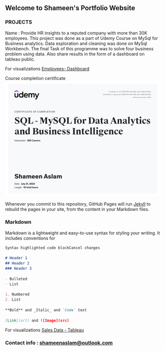 ## Welcome to Shameen's Portfolio Website
### PROJECTS


Name : Provide HR insights to a reputed company with more than 30K employees. This project was done as a part of Udemy Course on MySql for Business analytics.
Data exploration and cleaning was done on MySql Workbench. 
The final Task of this programme was to solve four business problem using data. Also share results in the form of a dashboard on tableau public.


For visualizations [Employees- Dashboard](https://public.tableau.com/views/project_employees_dataset/Dashboard1?:language=en-GB&:display_count=n&:origin=viz_share_link)

Course completion certificate ![](certificates/mysql.jpg)



Whenever you commit to this repository, GitHub Pages will run [Jekyll](https://jekyllrb.com/) to rebuild the pages in your site, from the content in your Markdown files.

### Markdown

Markdown is a lightweight and easy-to-use syntax for styling your writing. It includes conventions for

```markdown
Syntax highlighted code blockCancel changes

# Header 1
## Header 2
### Header 3

- Bulleted
- List

1. Numbered
2. List

**Bold** and _Italic_ and `Code` text

[Link](url) and ![Image](src)
```

For visualizations [Sales Data - Tableau](https://public.tableau.com/app/profile/shameen.aslam/viz/portfolio_project-sales/Dashboard1)


### Contact info : shameenaslam@outlook.com
